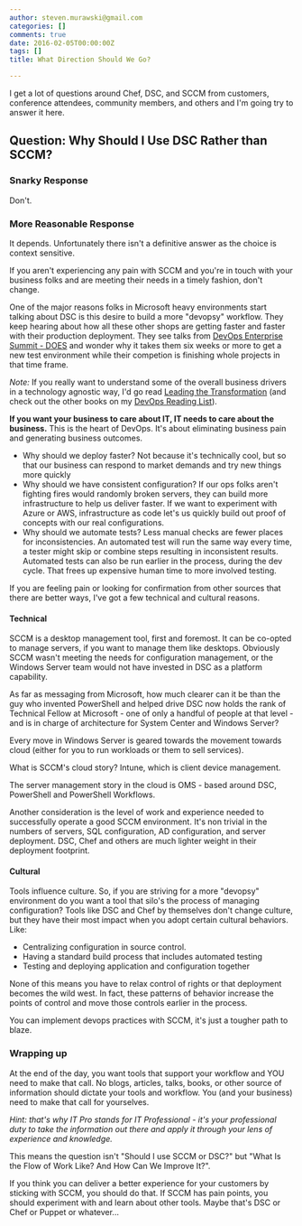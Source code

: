 ```yaml
---
author: steven.murawski@gmail.com
categories: []
comments: true
date: 2016-02-05T00:00:00Z
tags: []
title: What Direction Should We Go?

---
```


I get a lot of questions around Chef, DSC, and SCCM from customers, conference attendees, community members, and others and I'm going try to answer it here.

## Question: Why Should I Use DSC Rather than SCCM?

### Snarky Response

Don't.

### More Reasonable Response

It depends.  Unfortunately there isn't a definitive answer as the choice is context sensitive.

If you aren't experiencing any pain with SCCM and you're in touch with your business folks and are meeting their needs in a timely fashion, don't change.

One of the major reasons folks in Microsoft heavy environments start talking about DSC is this desire to build a more "devopsy" workflow.  They keep hearing about how all these other shops are getting faster and faster with their production deployment.  They see talks from [DevOps Enterprise Summit - DOES](https://www.youtube.com/playlist?list=PLGnigCNRJjp5zA02HfuXcr_847VogTYF-) and wonder why it takes them six weeks or more to get a new test environment while their competion is finishing whole projects in that time frame.

*Note:*
If you really want to understand some of the overall business drivers in a technology agnostic way, I'd go read [Leading the Transformation](http://www.amazon.com/Leading-Transformation-Applying-DevOps-Principles-ebook/dp/B012P0D4YG) (and check out the other books on my [DevOps Reading List](http://stevenmurawski.com/devops-reading-list/)).

**If you want your business to care about IT, IT needs to care about the business.**  This is the heart of DevOps.  It's about eliminating business pain and generating business outcomes.

* Why should we deploy faster?  Not because it's technically cool, but so that our business can respond to market demands and try new things more quickly
* Why should we have consistent configuration?  If our ops folks aren't fighting fires would randomly broken servers, they can build more infrastructure to help us deliver faster.  If we want to experiment with Azure or AWS, infrastructure as code let's us quickly build out proof of concepts with our real configurations.
* Why should we automate tests?  Less manual checks are fewer places for inconsistencies.  An automated test will run the same way every time, a tester might skip or combine steps resulting in inconsistent results.  Automated tests can also be run earlier in the process, during the dev cycle.  That frees up expensive human time to more involved testing.

If you are feeling pain or looking for confirmation from other sources that there are better ways, I've got a few technical and cultural reasons.

#### Technical

SCCM is a desktop management tool, first and foremost.  It can be co-opted to manage servers, if you want to manage them like desktops.  Obviously SCCM wasn't meeting the needs for configuration management, or the Windows Server team would not have invested in DSC as a platform capability.

As far as messaging from Microsoft, how much clearer can it be than the guy who invented PowerShell and helped drive DSC now holds the rank of Technical Fellow at Microsoft - one of only a handful of people at that level - and is in charge of architecture for System Center and Windows Server?

Every move in Windows Server is geared towards the movement towards cloud (either for you to run workloads or them to sell services).

What is SCCM's cloud story?  Intune, which is client device management.

The server management story in the cloud is OMS - based around DSC, PowerShell and PowerShell Workflows.

Another consideration is the level of work and experience needed to successfully operate a good SCCM environment.  It's non trivial in the numbers of servers, SQL configuration, AD configuration, and server deployment.  DSC, Chef and others are much lighter weight in their deployment footprint.

#### Cultural

Tools influence culture.  So, if you are striving for a more "devopsy" environment do you want a tool that silo's the process of managing configuration?  Tools like DSC and Chef by themselves don't change culture, but they have their most impact when you adopt certain cultural behaviors. Like:

* Centralizing configuration in source control.
* Having a standard build process that includes automated testing
* Testing and deploying application and configuration together

None of this means you have to relax control of rights or that deployment becomes the wild west.  In fact, these patterns of behavior increase the points of control and move those controls earlier in the process.

You can implement devops practices with SCCM, it's just a tougher path to blaze.

### Wrapping up

At the end of the day, you want tools that support your workflow and YOU need to make that call.  No blogs, articles, talks, books, or other source of information should dictate your tools and workflow.  You (and your business) need to make that call for yourselves.  

*Hint: that's why IT Pro stands for IT Professional - it's your professional duty to take the information out there and apply it through your lens of experience and knowledge.*

This means the question isn't "Should I use SCCM or DSC?" but "What Is the Flow of Work Like? And How Can We Improve It?".

If you think you can deliver a better experience for your customers by sticking with SCCM, you should do that.  If SCCM has pain points, you should experiment with and learn about other tools.  Maybe that's DSC or Chef or Puppet or whatever...
